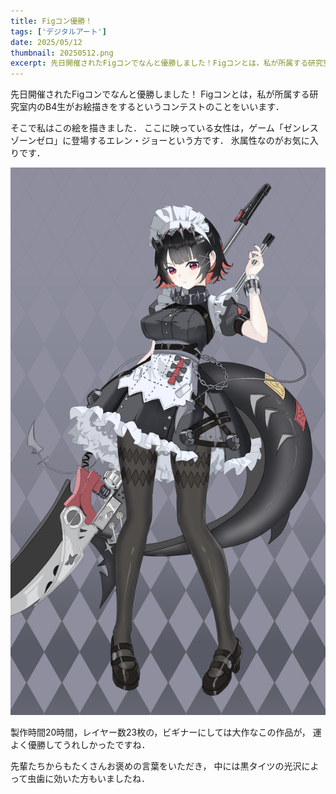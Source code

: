 ```yaml
---
title: Figコン優勝！
tags: ['デジタルアート']
date: 2025/05/12
thumbnail: 20250512.png
excerpt: 先日開催されたFigコンでなんと優勝しました！Figコンとは，私が所属する研究室内のB4生がお絵描きをするというコンテストのことをいいます．
---
```


先日開催されたFigコンでなんと優勝しました！
Figコンとは，私が所属する研究室内のB4生がお絵描きをするというコンテストのことをいいます．

そこで私はこの絵を描きました．
ここに映っている女性は，ゲーム「ゼンレスゾーンゼロ」に登場するエレン・ジョーという方です．
氷属性なのがお気に入りです．

![](20250512.png)

製作時間20時間，レイヤー数23枚の，ビギナーにしては大作なこの作品が，
運よく優勝してうれしかったですね．

先輩たちからもたくさんお褒めの言葉をいただき，
中には黒タイツの光沢によって虫歯に効いた方もいましたね．
